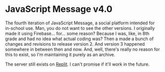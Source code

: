 # JavaScript Message v4.0

The fourth iteration of JavaScript Message, a social platform intended for in-school use. Man, you do not want to see the other versions. I originally made it using Firebase... for... some reason? Because I was, like, in 8th grade and had no idea what actual coding was? Then a made a bunch of changes and revisions to release version 2. And version 3 happened somewhere in between then and now. And, well, there's really no reason for this to exist, so I'm maintaining it purely as an archive.

The server still exists on [Replit](https://replit.com/@RogerCronin1/JSM-v40-Backend). I can't promise if it'll work in the future.